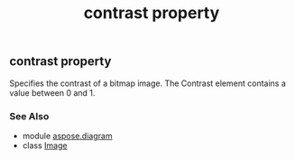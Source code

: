 ﻿---
title: contrast property
second_title: Aspose.Diagram for Python via .NET API References
description: 
type: docs
weight: 50
url: /python-net/aspose.diagram/image/contrast/
is_root: false
---

## contrast property


Specifies the contrast of a bitmap image. The Contrast element contains a value between 0 and 1.

### See Also
* module [aspose.diagram](../../)
* class [Image](/diagram/python-net/aspose.diagram/image)
